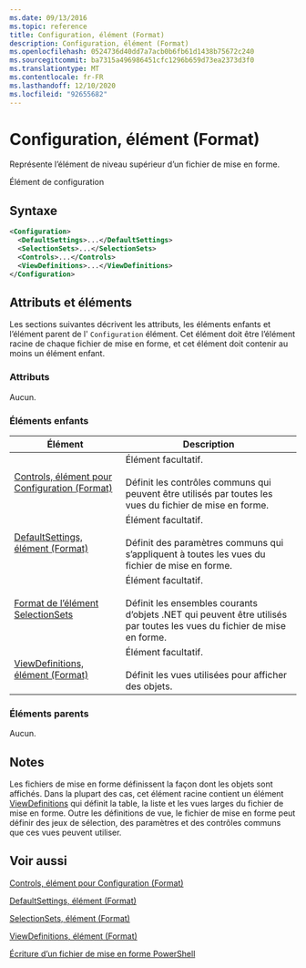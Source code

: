 ```yaml
---
ms.date: 09/13/2016
ms.topic: reference
title: Configuration, élément (Format)
description: Configuration, élément (Format)
ms.openlocfilehash: 0524736d40dd7a7acb0b6fb61d1438b75672c240
ms.sourcegitcommit: ba7315a496986451cfc1296b659d73ea2373d3f0
ms.translationtype: MT
ms.contentlocale: fr-FR
ms.lasthandoff: 12/10/2020
ms.locfileid: "92655682"
---
```

# <a name="configuration-element-format"></a>Configuration, élément (Format)

Représente l’élément de niveau supérieur d’un fichier de mise en forme.

Élément de configuration

## <a name="syntax"></a>Syntaxe

```xml
<Configuration>
  <DefaultSettings>...</DefaultSettings>
  <SelectionSets>...</SelectionSets>
  <Controls>...</Controls>
  <ViewDefinitions>...</ViewDefinitions>
</Configuration>

```

## <a name="attributes-and-elements"></a>Attributs et éléments

Les sections suivantes décrivent les attributs, les éléments enfants et l’élément parent de l' `Configuration` élément. Cet élément doit être l’élément racine de chaque fichier de mise en forme, et cet élément doit contenir au moins un élément enfant.

### <a name="attributes"></a>Attributs

Aucun.

### <a name="child-elements"></a>Éléments enfants

|Élément|Description|
|-------------|-----------------|
|[Controls, élément pour Configuration (Format)](./controls-element-for-configuration-format.md)|Élément facultatif.<br /><br /> Définit les contrôles communs qui peuvent être utilisés par toutes les vues du fichier de mise en forme.|
|[DefaultSettings, élément (Format)](./defaultsettings-element-format.md)|Élément facultatif.<br /><br /> Définit des paramètres communs qui s’appliquent à toutes les vues du fichier de mise en forme.|
|[Format de l’élément SelectionSets](./selectionsets-element-format.md)|Élément facultatif.<br /><br /> Définit les ensembles courants d’objets .NET qui peuvent être utilisés par toutes les vues du fichier de mise en forme.|
|[ViewDefinitions, élément (Format)](./viewdefinitions-element-format.md)|Élément facultatif.<br /><br /> Définit les vues utilisées pour afficher des objets.|

### <a name="parent-elements"></a>Éléments parents

Aucun.

## <a name="remarks"></a>Notes

Les fichiers de mise en forme définissent la façon dont les objets sont affichés. Dans la plupart des cas, cet élément racine contient un élément [ViewDefinitions](./viewdefinitions-element-format.md) qui définit la table, la liste et les vues larges du fichier de mise en forme. Outre les définitions de vue, le fichier de mise en forme peut définir des jeux de sélection, des paramètres et des contrôles communs que ces vues peuvent utiliser.

## <a name="see-also"></a>Voir aussi

[Controls, élément pour Configuration (Format)](./controls-element-for-configuration-format.md)

[DefaultSettings, élément (Format)](./defaultsettings-element-format.md)

[SelectionSets, élément (Format)](./selectionsets-element-format.md)

[ViewDefinitions, élément (Format)](./viewdefinitions-element-format.md)

[Écriture d’un fichier de mise en forme PowerShell](./writing-a-powershell-formatting-file.md)
